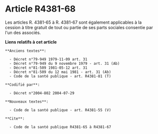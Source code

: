 # Article R4381-68

Les articles R. 4381-65 à R. 4381-67 sont également applicables à la cession à titre gratuit de tout ou partie de ses parts
sociales consentie par l'un des associés.

**Liens relatifs à cet article**

	**Anciens textes**:

	  - Décret n°79-949 1979-11-09 art. 31
	  - Décret n°79-949 du 9 novembre 1979 - art. 31 (Ab)
	  - Décret n°81-509 1981-05-12 art. 31
	  - Décret n°81-509 du 12 mai 1981 - art. 31 (Ab)
	  - Code de la santé publique - art. R4381-81 (T)

	**Codifié par**:

	  - Décret n°2004-802 2004-07-29

	**Nouveaux textes**:

	  - Code de la santé publique - art. R4381-55 (V)

	**Cite**:

	  - Code de la santé publique R4381-65 à R4381-67
